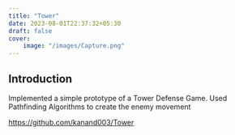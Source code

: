 ```yaml
---
title: "Tower"
date: 2023-08-01T22:37:32+05:30
draft: false
cover:
    image: "/images/Capture.png"
---
```

## Introduction

Implemented a simple prototype of a Tower Defense Game. Used Pathfinding Algorithms to create the enemy movement

https://github.com/kanand003/Tower

<!--Add photo -->